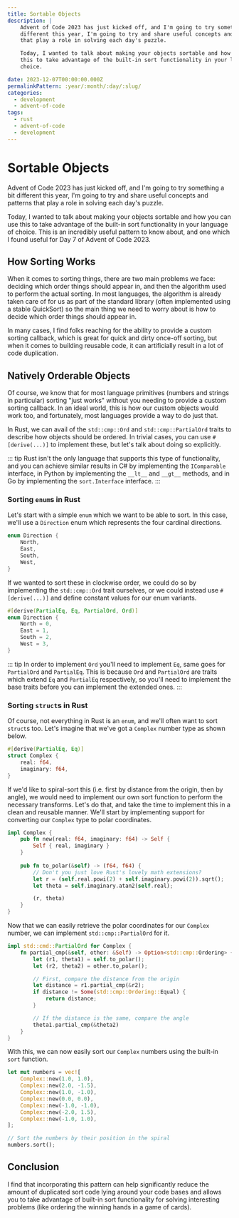```yaml
---
title: Sortable Objects
description: |
    Advent of Code 2023 has just kicked off, and I'm going to try something a bit
    different this year, I'm going to try and share useful concepts and patterns
    that play a role in solving each day's puzzle.

    Today, I wanted to talk about making your objects sortable and how you can use
    this to take advantage of the built-in sort functionality in your language of
    choice.

date: 2023-12-07T00:00:00.000Z
permalinkPattern: :year/:month/:day/:slug/
categories:
  - development
  - advent-of-code
tags:
  - rust
  - advent-of-code
  - development
---
```


# Sortable Objects
Advent of Code 2023 has just kicked off, and I'm going to try something a bit
different this year, I'm going to try and share useful concepts and patterns
that play a role in solving each day's puzzle.

Today, I wanted to talk about making your objects sortable and how you can use
this to take advantage of the built-in sort functionality in your language of
choice. This is an incredibly useful pattern to know about, and one which I
found useful for Day 7 of Advent of Code 2023.

<!-- more -->

## How Sorting Works
When it comes to sorting things, there are two main problems we face: deciding
which order things should appear in, and then the algorithm used to perform the
actual sorting. In most languages, the algorithm is already taken care of for
us as part of the standard library (often implemented using a stable QuickSort)
so the main thing we need to worry about is how to decide which order things
should appear in.

In many cases, I find folks reaching for the ability to provide a custom sorting
callback, which is great for quick and dirty once-off sorting, but when it comes
to building reusable code, it can artificially result in a lot of code duplication.

## Natively Orderable Objects
Of course, we know that for most language primitives (numbers and strings in particular)
sorting "just works" without you needing to provide a custom sorting callback. In
an ideal world, this is how our custom objects would work too, and fortunately, most
languages provide a way to do just that.

In Rust, we can avail of the `std::cmp::Ord` and `std::cmp::PartialOrd` traits to
describe how objects should be ordered. In trivial cases, you can use `#[derive(...)]`
to implement these, but let's talk about doing so explicitly.

::: tip
Rust isn't the only language that supports this type of functionality, and you can
achieve similar results in C# by implementing the `IComparable` interface, in Python
by implementing the `__lt__` and `__gt__` methods, and in Go by implementing the
`sort.Interface` interface.
:::

### Sorting `enum`s in Rust
Let's start with a simple `enum` which we want to be able to sort. In this case,
we'll use a `Direction` enum which represents the four cardinal directions.

```rust
enum Direction {
    North,
    East,
    South,
    West,
}
```

If we wanted to sort these in clockwise order, we could do so by implementing the
`std::cmp::Ord` trait ourselves, or we could instead use `#[derive(...)]` and define
constant values for our enum variants.

```rust
#[derive(PartialEq, Eq, PartialOrd, Ord)]
enum Direction {
    North = 0,
    East = 1,
    South = 2,
    West = 3,
}
```

::: tip
In order to implement `Ord` you'll need to implement `Eq`, same goes for `PartialOrd`
and `PartialEq`. This is because `Ord` and `PartialOrd` are traits which extend `Eq`
and `PartialEq` respectively, so you'll need to implement the base traits before you
can implement the extended ones.
:::

### Sorting `struct`s in Rust
Of course, not everything in Rust is an `enum`, and we'll often want to sort `struct`s
too. Let's imagine that we've got a `Complex` number type as shown below.

```rust
#[derive(PartialEq, Eq)]
struct Complex {
    real: f64,
    imaginary: f64,
}
```

If we'd like to spiral-sort this (i.e. first by distance from the origin, then by angle),
we would need to implement our own sort function to perform the necessary transforms.
Let's do that, and take the time to implement this in a clean and reusable manner.
We'll start by implementing support for converting our `Complex` type to polar coordinates.

```rust
impl Complex {
    pub fn new(real: f64, imaginary: f64) -> Self {
        Self { real, imaginary }
    }
    
    pub fn to_polar(&self) -> (f64, f64) {
        // Don't you just love Rust's lovely math extensions?
        let r = (self.real.powi(2) + self.imaginary.powi(2)).sqrt();
        let theta = self.imaginary.atan2(self.real);

        (r, theta)
    }
}
```

Now that we can easily retrieve the polar coordinates for our `Complex` number, we can
implement `std::cmp::PartialOrd` for it.

```rust
impl std::cmd::PartialOrd for Complex {
    fn partial_cmp(&self, other: &Self) -> Option<std::cmp::Ordering> {
        let (r1, theta1) = self.to_polar();
        let (r2, theta2) = other.to_polar();

        // First, compare the distance from the origin
        let distance = r1.partial_cmp(&r2);
        if distance != Some(std::cmp::Ordering::Equal) {
            return distance;
        }

        // If the distance is the same, compare the angle
        theta1.partial_cmp(&theta2)
    }
}
```

With this, we can now easily sort our `Complex` numbers using the built-in `sort` function.

```rust
let mut numbers = vec![
    Complex::new(1.0, 1.0),
    Complex::new(2.0, -1.5),
    Complex::new(1.0, -1.0),
    Complex::new(0.0, 0.0),
    Complex::new(-1.0, -1.0),
    Complex::new(-2.0, 1.5),
    Complex::new(-1.0, 1.0),
];

// Sort the numbers by their position in the spiral
numbers.sort();
```

## Conclusion
I find that incorporating this pattern can help significantly reduce the amount of
duplicated sort code lying around your code bases and allows you to take advantage
of built-in sort functionality for solving interesting problems (like ordering
the winning hands in a game of cards).